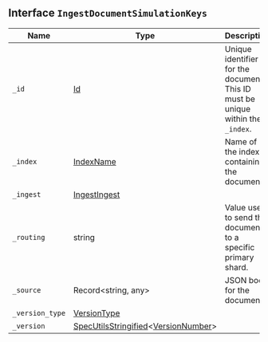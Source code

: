 ## Interface `IngestDocumentSimulationKeys`

| Name | Type | Description |
| - | - | - |
| `_id` | [Id](./Id.md) | Unique identifier for the document. This ID must be unique within the `_index`. |
| `_index` | [IndexName](./IndexName.md) | Name of the index containing the document. |
| `_ingest` | [IngestIngest](./IngestIngest.md) | &nbsp; |
| `_routing` | string | Value used to send the document to a specific primary shard. |
| `_source` | Record<string, any> | JSON body for the document. |
| `_version_type` | [VersionType](./VersionType.md) | &nbsp; |
| `_version` | [SpecUtilsStringified](./SpecUtilsStringified.md)<[VersionNumber](./VersionNumber.md)> | &nbsp; |
